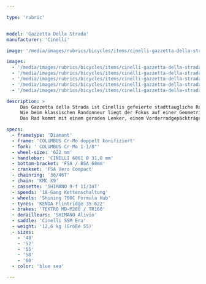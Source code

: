 ```yaml
---

type: 'rubric'


model: 'Gazzetta Della Strada'
manufacturer: 'Cinelli'

image: '/media/images/rubrics/bicycles/items/cinelli-gazzetta-della-strada-2023_01.jpg'

images:
  - '/media/images/rubrics/bicycles/items/cinelli-gazzetta-della-strada-2023_02.jpg'
  - '/media/images/rubrics/bicycles/items/cinelli-gazzetta-della-strada-2023_03.jpg'
  - '/media/images/rubrics/bicycles/items/cinelli-gazzetta-della-strada-2023_04.jpg'
  - '/media/images/rubrics/bicycles/items/cinelli-gazzetta-della-strada-2023_05.jpg'
  - '/media/images/rubrics/bicycles/items/cinelli-gazzetta-della-strada-2023_06.jpg'

description: >
     Das Gazzetta della Strada ist Cinellis gefeierte stadttaugliche Re-interpretation des klassischen französischen Randonneurs. Es wurde designt, um jedes Wetter und alle erdenklichen im Alltag anfallenden Transporte zu meistern.
     Wie beim klassischen Randonneur liegt der Fokus auf einer Geometrie, welche etwas komfortabler ist, als die eines Rennrades, jedoch das Gefühl von Leichtigkeit und Schnelligkeit erhält.
     Das Rad kommt mit einem geraden Lenker, einem Vorderradgepäckträger und einer vielseitigen Übersetzung.

specs:
  - frametype: 'Diamant'
  - frame: 'COLUMBUS Cr-Mo doppelt konifiziert'
  - fork: ' COLUMBUS Cr-Mo 1-1/8"'
  - wheel-size: '622 mm'
  - handlebar: 'CINELLI 6061 Ø 31,8 mm'
  - bottom-bracket: 'FSA / BSA 68mm'
  - crankset: 'FSA Vero Compact'
  - chainring: '36/46T'
  - chain: 'KMC X9'
  - cassette: 'SHIMANO 9-f 11/34T'
  - speeds: '18-Gang Kettenschaltung'
  - wheels: 'Shining 700C Formula Hub'
  - tyres: 'KENDA Flintridge 35-622'
  - brakes: 'TEKTRO MD-M280 / TR160'
  - derailleurs: 'SHIMANO Alivio'
  - saddle: 'Cinelli SSM Era'
  - weight: '12,6 kg (Größe 55)'
  - sizes:
    - '48'
    - '52'
    - '55'
    - '58'
    - '60'
  - color: 'blue sea'

---
```

